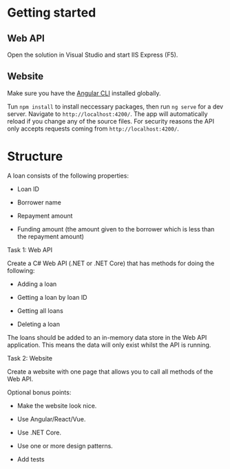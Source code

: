 # Getting started

## Web API
Open the solution in Visual Studio and start IIS Express (F5).

## Website
Make sure you have the [Angular CLI](https://github.com/angular/angular-cli#installation) installed globally.

Tun `npm install` to install neccessary packages, then run `ng serve` for a dev server. Navigate to `http://localhost:4200/`. The app will automatically reload if you change any of the source files. For security reasons the API only accepts requests coming from `http://localhost:4200/`.

# Structure
A loan consists of the following properties:

- Loan ID

- Borrower name

- Repayment amount

- Funding amount (the amount given to the borrower which is less than the repayment amount)

 

Task 1: Web API

Create a C# Web API (.NET or .NET Core) that has methods for doing the following:

- Adding a loan

- Getting a loan by loan ID

- Getting all loans

- Deleting a loan

 

The loans should be added to an in-memory data store in the Web API application. This means the data will only exist whilst the API is running.

 

Task 2: Website

Create a website with one page that allows you to call all methods of the Web API.

 

Optional bonus points:

- Make the website look nice.

- Use Angular/React/Vue.

- Use .NET Core.

- Use one or more design patterns.

- Add tests

